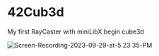 # 42Cub3d
My first RayCaster with miniLibX
begin cube3d

![Screen-Recording-2023-09-29-at-5 23 35-PM](https://github.com/ejaee/42Cub3d/assets/87407504/8d089151-c937-4503-80e5-d20678412063)
